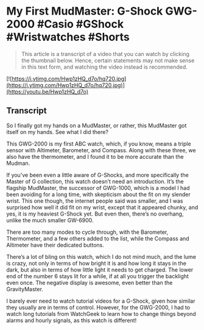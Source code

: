 # My First MudMaster: G-Shock GWG-2000 #Casio #GShock #Wristwatches #Shorts

> This article is a transcript of a video that you can watch by clicking the thumbnail below. Hence, certain statements may not make sense in this text form, and watching the video instead is recommended.

[![https://i.ytimg.com/Hwp1zHQ_d7o/hq720.jpg](https://i.ytimg.com/Hwp1zHQ_d7o/hq720.jpg)](https://youtu.be/Hwp1zHQ_d7o)

## Transcript

So I finally got my hands on a MudMaster, or rather, this MudMaster got itself on my hands. See what I did there?

This GWG-2000 is my first ABC watch, which, if you know, means a triple sensor with Altimeter, Barometer, and Compass. Along with these three, we also have the thermometer, and I found it to be more accurate than the Mudman.

If you’ve been even a little aware of G-Shocks, and more specifically the Master of G collection, this watch doesn’t need an introduction. It’s the flagship MudMaster, the successor of GWG-1000, which is a model I had been avoiding for a long time, with skepticism about the fit on my slender wrist. This one though, the internet people said was smaller, and I was surprised how well it did fit on my wrist, except that it appeared chunky, and yes, it is my heaviest G-Shock yet. But even then, there’s no overhang, unlike the much smaller GW-6900.

There are too many modes to cycle through, with the Barometer, Thermometer, and a few others added to the list, while the Compass and Altimeter have their dedicated buttons.

There’s a lot of bling on this watch, which I do not mind much, and the lume is crazy, not only in terms of how bright it is and how long it stays in the dark, but also in terms of how little light it needs to get charged. The lower end of the number 6 stays lit for a while, if at all you trigger the backlight even once. The negative display is awesome, even better than the GravityMaster.

I barely ever need to watch tutorial videos for a G-Shock, given how similar they usually are in terms of control. However, for the GWG-2000, I had to watch long tutorials from WatchGeek to learn how to change things beyond alarms and hourly signals, as this watch is different!
